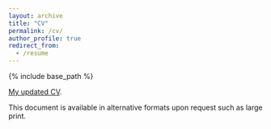 ```yaml
---
layout: archive
title: "CV"
permalink: /cv/
author_profile: true
redirect_from:
  - /resume
---
```


{% include base_path %}

[My updated CV](/cv/Nikita_Moghe_CV_Jul_20.pdf).

This document is available in alternative formats upon request such as large print.
